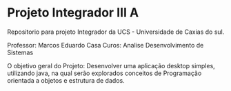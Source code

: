 # Projeto Integrador III A
Repositorio para projeto Integrador da UCS - Universidade de Caxias do sul.

Professor: Marcos Eduardo Casa
Curos: Analise Desenvolvimento de Sistemas

O objetivo geral do Projeto: Desenvolver uma aplicação desktop simples, utilizando java, na qual serão explorados conceitos de Programação orientada a objetos e estrutura de dados.
